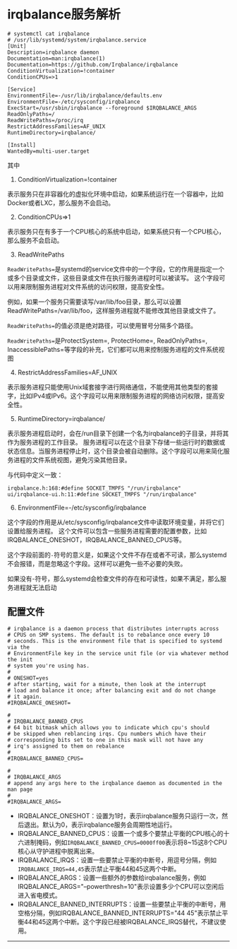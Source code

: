 # irqbalance服务解析

```
# systemctl cat irqbalance
# /usr/lib/systemd/system/irqbalance.service
[Unit]
Description=irqbalance daemon
Documentation=man:irqbalance(1)
Documentation=https://github.com/Irqbalance/irqbalance
ConditionVirtualization=!container
ConditionCPUs=>1

[Service]
EnvironmentFile=-/usr/lib/irqbalance/defaults.env
EnvironmentFile=-/etc/sysconfig/irqbalance
ExecStart=/usr/sbin/irqbalance --foreground $IRQBALANCE_ARGS
ReadOnlyPaths=/
ReadWritePaths=/proc/irq
RestrictAddressFamilies=AF_UNIX
RuntimeDirectory=irqbalance/

[Install]
WantedBy=multi-user.target

```

其中

1. ConditionVirtualization=!container 

表示服务只在非容器化的虚拟化环境中启动，如果系统运行在一个容器中，比如Docker或者LXC，那么服务不会启动。

2. ConditionCPUs=>1

表示服务只在有多于一个CPU核心的系统中启动，如果系统只有一个CPU核心，那么服务不会启动。

3. ReadWritePaths

```ReadWritePaths=```是systemd的service文件中的一个字段，它的作用是指定一个或多个目录或文件，这些目录或文件在执行服务进程时可以被读写。
这个字段可以用来限制服务进程对文件系统的访问权限，提高安全性。

例如，如果一个服务只需要读写/var/lib/foo目录，那么可以设置ReadWritePaths=/var/lib/foo，这样服务进程就不能修改其他目录或文件了。

```ReadWritePaths=```的值必须是绝对路径，可以使用冒号分隔多个路径。

```ReadWritePaths=```是ProtectSystem=, ProtectHome=, ReadOnlyPaths=, InaccessiblePaths=等字段的补充，它们都可以用来控制服务进程的文件系统视图

4. RestrictAddressFamilies=AF_UNIX 

表示服务进程只能使用Unix域套接字进行网络通信，不能使用其他类型的套接字，比如IPv4或IPv6。这个字段可以用来限制服务进程的网络访问权限，提高安全性。

5. RuntimeDirectory=irqbalance/

表示服务进程启动时，会在/run目录下创建一个名为irqbalance的子目录，并将其作为服务进程的工作目录。
服务进程可以在这个目录下存储一些运行时的数据或状态信息。当服务进程停止时，这个目录会被自动删除。这个字段可以用来简化服务进程的文件系统视图，避免污染其他目录。

与代码中定义一致：

```
irqbalance.h:168:#define SOCKET_TMPFS "/run/irqbalance"
ui/irqbalance-ui.h:11:#define SOCKET_TMPFS "/run/irqbalance"
```

6. EnvironmentFile=-/etc/sysconfig/irqbalance 
   
这个字段的作用是从/etc/sysconfig/irqbalance文件中读取环境变量，并将它们设置给服务进程。
这个文件可以包含一些服务进程需要的配置参数，比如IRQBALANCE_ONESHOT，IRQBALANCE_BANNED_CPUS等。

这个字段前面的```-```符号的意义是，如果这个文件不存在或者不可读，那么systemd不会报错，而是忽略这个字段。这样可以避免一些不必要的失败。

如果没有-符号，那么systemd会检查文件的存在和可读性，如果不满足，那么服务进程就无法启动



## 配置文件

```
# irqbalance is a daemon process that distributes interrupts across
# CPUS on SMP systems. The default is to rebalance once every 10
# seconds. This is the environment file that is specified to systemd via the
# EnvironmentFile key in the service unit file (or via whatever method the init
# system you're using has.
#
# ONESHOT=yes
# after starting, wait for a minute, then look at the interrupt
# load and balance it once; after balancing exit and do not change
# it again.
#IRQBALANCE_ONESHOT=

#
# IRQBALANCE_BANNED_CPUS
# 64 bit bitmask which allows you to indicate which cpu's should
# be skipped when reblancing irqs. Cpu numbers which have their
# corresponding bits set to one in this mask will not have any
# irq's assigned to them on rebalance
#
#IRQBALANCE_BANNED_CPUS=

#
# IRQBALANCE_ARGS
# append any args here to the irqbalance daemon as documented in the man page
#
#IRQBALANCE_ARGS=

```

* IRQBALANCE_ONESHOT：设置为1时，表示irqbalance服务只运行一次，然后退出。默认为0，表示irqbalance服务会周期性地运行。
* IRQBALANCE_BANNED_CPUS：设置一个或多个要禁止平衡的CPU核心的十六进制掩码，例如```IRQBALANCE_BANNED_CPUS=0000ff00```表示将8~15这8个CPU核心从守护进程中脱离出来。
* IRQBALANCE_IRQS：设置一些要禁止平衡的中断号，用逗号分隔，例如```IRQBALANCE_IRQS=44,45```表示禁止平衡44和45这两个中断。
* IRQBALANCE_ARGS：设置一些额外的参数给irqbalance服务，例如IRQBALANCE_ARGS="–powerthresh=10"表示设置多少个CPU可以空闲后进入省电模式。
* IRQBALANCE_BANNED_INTERRUPTS：设置一些要禁止平衡的中断号，用空格分隔，例如IRQBALANCE_BANNED_INTERRUPTS="44 45"表示禁止平衡44和45这两个中断。这个字段已经被IRQBALANCE_IRQS替代，不建议使用。



---